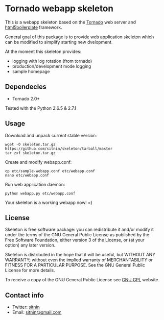 Tornado webapp skeleton
=======================

This is a webapp skeleton based on the [Tornado](https://github.com/facebook/tornado) web server and [html5boilerplate](http://html5boilerplate.com/) framework.

General goal of this package is to provide web application skeleton which can be modified to simplify starting new dvelopment.

At the moment this skeleton provides:

- logging with log rotation (from tornado)
- production/development mode logging
- sample homepage

Dependecies
-----------

- Tornado 2.0+

Tested with the Python 2.6.5 & 2.7.1

Usage
-----

Download and unpack current stable version:

    wget -O skeleton.tar.gz https://github.com/sitnin/skeleton/tarball/master
    tar zxf skeleton.tar.gz

Create and modify webapp.conf:

    cp etc/sample-webapp.conf etc/webapp.conf
    nano etc/webapp.conf

Run web application daemon:

    python webapp.py etc/webapp.conf

Your skeleton is a working webapp now! =)

License
-------

Skeleton is free software package: you can redistribute it and/or modify
it under the terms of the GNU General Public License as published by
the Free Software Foundation, either version 3 of the License, or
(at your option) any later version.

Skeleton is distributed in the hope that it will be useful,
but WITHOUT ANY WARRANTY; without even the implied warranty of
MERCHANTABILITY or FITNESS FOR A PARTICULAR PURPOSE.  See the
GNU General Public License for more details.

To receive a copy of the GNU General Public License
see [GNU GPL](http://www.gnu.org/licenses/) website.

Contact info
------------

- Twitter: [sitnin](http://twitter.com/sitnin)
- Email: [sitnin@gmail.com](mailto:sitnin@gmail.com)
